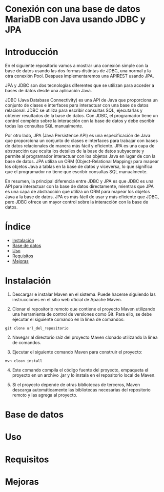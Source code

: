 # Conexión con una base de datos MariaDB con Java usando JDBC y JPA


# Introducción

En el siguiente repositorio vamos a mostrar una conexión simple con la base de datos usando las dos formas distintas de JDBC, una normal y la otra conexión Pool. Despues implementaremos una APIREST usando JPA.

JPA y JDBC son dos tecnologías diferentes que se utilizan para acceder a bases de datos desde una aplicación Java.

JDBC (Java Database Connectivity) es una API de Java que proporciona un conjunto de clases e interfaces para interactuar con una base de datos relacional. JDBC se utiliza para escribir consultas SQL, ejecutarlas y obtener resultados de la base de datos. Con JDBC, el programador tiene un control completo sobre la interacción con la base de datos y debe escribir todas las consultas SQL manualmente.

Por otro lado, JPA (Java Persistence API) es una especificación de Java que proporciona un conjunto de clases e interfaces para trabajar con bases de datos relacionales de manera más fácil y eficiente. JPA es una capa de abstracción que oculta los detalles de la base de datos subyacente y permite al programador interactuar con los objetos Java en lugar de con la base de datos. JPA utiliza un ORM (Object-Relational Mapping) para mapear los objetos Java a tablas en la base de datos y viceversa, lo que significa que el programador no tiene que escribir consultas SQL manualmente.

En resumen, la principal diferencia entre JDBC y JPA es que JDBC es una API para interactuar con la base de datos directamente, mientras que JPA es una capa de abstracción que utiliza un ORM para mapear los objetos Java a la base de datos. JPA es más fácil de usar y más eficiente que JDBC, pero JDBC ofrece un mayor control sobre la interacción con la base de datos.

# Índice

- [Instalación](#instalación)
- [Base de datos](#base-de-datos)
- [Uso](#uso)
- [Requisitos](#requisitos)
- [Mejoras](#mejoras)

# Instalación

1. Descargar e instalar Maven en el sistema. Puede hacerse siguiendo las instrucciones en el sitio web oficial de Apache Maven.

2. Clonar el repositorio remoto que contiene el proyecto Maven utilizando una herramienta de control de versiones como Git. Para ello, se debe ejecutar el siguiente comando en la línea de comandos:
```
git clone url_del_repositorio
```
2. Navegar al directorio raíz del proyecto Maven clonado utilizando la línea de comandos.

3. Ejecutar el siguiente comando Maven para construir el proyecto:
```
mvn clean install
```
4. Este comando compila el código fuente del proyecto, empaqueta el proyecto en un archivo .jar y lo instala en el repositorio local de Maven.

5. Si el proyecto depende de otras bibliotecas de terceros, Maven descarga automáticamente las bibliotecas necesarias del repositorio remoto y las agrega al proyecto.

# Base de datos

# Uso

# Requisitos

# Mejoras




